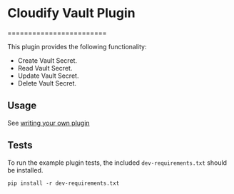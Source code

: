 # Cloudify Vault Plugin
========================

This plugin provides the following functionality:

* Create Vault Secret.
* Read Vault Secret.
* Update Vault Secret.
* Delete Vault Secret.

## Usage

See [writing your own plugin](https://docs.cloudify.co/latest/developer/writing_plugins/)

## Tests

To run the example plugin tests, the included `dev-requirements.txt` should be installed.

```
pip install -r dev-requirements.txt
```
